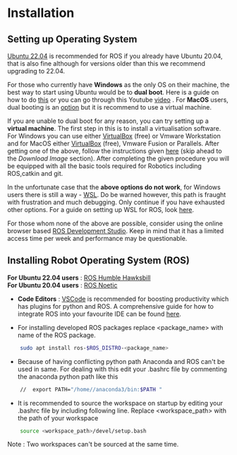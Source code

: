 # Installation

## Setting up Operating System

[Ubuntu 22.04](https://ubuntu.com/download/desktop) is recommended for ROS if you already have Ubuntu 20.04, that is also fine although for versions older than this we recommend upgrading to 22.04.

For those who currently have **Windows** as the only OS on their machine, the best way to start using Ubuntu would be to **dual boot**. Here is a guide on how to do [this](https://itsfoss.com/install-ubuntu-1404-dual-boot-mode-windows-8-81-uefi/) or you can go through this Youtube [video](https://youtu.be/GXxTxBPKecQ) . For **MacOS** users, dual booting is an  [option](https://youtu.be/CNk-ftc-qRI) but it is recommend to use a virtual machine.

If you are unable to dual boot for any reason, you can try setting up a **virtual machine**. The first step in this is to install a virtualisation software. For Windows you can use either [VirtualBox](https://www.virtualbox.org/) (free) or Vmware Workstation and for MacOS either [VirtualBox](https://www.virtualbox.org/) (free),
Vmware Fusion or Parallels. After getting one of the above, follow the instructions given [here](https://ethz.ch/content/dam/ethz/special-interest/mavt/robotics-n-intelligent-systems/rsl-dam/ROS2020/CoursePreparation.pdf) (skip ahead to the *Download Image* section). After completing the given procedure you will be equipped with all the basic tools required for Robotics including ROS,catkin and git.

In the unfortunate case that the **above options do not work**, for Windows users there is still a way - [WSL](https://ubuntu.com/wsl). Do be warned however, this path is fraught with frustration and much debugging. Only continue if you have exhausted other options. For a guide on setting up WSL for ROS, look [here](https://janbernloehr.de/2017/06/10/ros-windows). 

For those whom none of the above are possible, consider using the online browser based [ROS Development Studio](https://www.theconstructsim.com/). Keep in mind that it has a limited access time per week and performance may be questionable.

## Installing Robot Operating System (ROS)

**For Ubuntu 22.04 users** :  [ROS Humble Hawksbill](https://docs.ros.org/en/humble/Installation/Ubuntu-Install-Debians.html)     
**For Ubuntu 20.04 users** :  [ROS Noetic](http://wiki.ros.org/noetic/Installation/Ubuntu)


* **Code Editors** : [VSCode](https://code.visualstudio.com/) is recommended for boosting productivity​ which has plugins for python and ROS. A comprehensive guide for how to integrate ROS into your favourite IDE can be found [​here](http://wiki.ros.org/IDEs)​.

  
* For installing developed ROS packages replace <package_name> with name of the ROS package.

```bash
	sudo apt install ros-$ROS_DISTRO-<package_name>
```

* Because of having conflicting python path Anaconda and ROS can't be used in same. For dealing with this edit your
.bashrc  file by commenting the anaconda python path like this

```bash
	//  export PATH="/home//anaconda3/bin:$PATH "
```

* It is recommended to source the workspace on startup by editing your .bashrc file by including following line. Replace <workspace_path> with the path of your workspace

```bash
	source <workspace_path>/devel/setup.bash
```

Note : Two workspaces can't be sourced at the same time.



